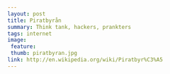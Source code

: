 ```yaml
---
layout: post
title: Piratbyrån
summary: Think tank, hackers, prankters
tags: internet
image:
 feature:
 thumb: piratbyran.jpg
link: http://en.wikipedia.org/wiki/Piratbyr%C3%A5
---
```



